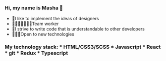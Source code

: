 ### Hi, my name is Masha 👋

* 🎨I like to implement the ideas of designers
* 🚣🏻‍♀️🚣‍♂️🚣🏿Team worker
* 🍝I strive to write code that is understandable to other developers
* 🏋🏻‍♀️Open to new technologies

### My technology stack:  * HTML/CSS3/SCSS * Javascript * React * git * Redux * Typescript

